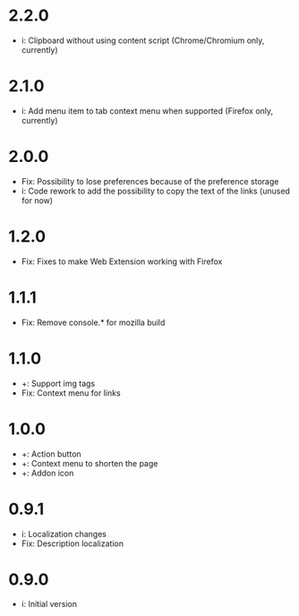 # 2.2.0
* i: Clipboard without using content script (Chrome/Chromium only, currently)

# 2.1.0
* i: Add menu item to tab context menu when supported (Firefox only, currently)

# 2.0.0
* Fix: Possibility to lose preferences because of the preference storage
* i: Code rework to add the possibility to copy the text of the links (unused for now)

# 1.2.0
* Fix: Fixes to make Web Extension working with Firefox

# 1.1.1
* Fix: Remove console.* for mozilla build

# 1.1.0
* +: Support img tags
* Fix: Context menu for links

# 1.0.0
* +: Action button
* +: Context menu to shorten the page
* +: Addon icon

# 0.9.1
* i: Localization changes
* Fix: Description localization

# 0.9.0
* i: Initial version
